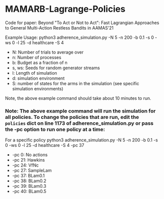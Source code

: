 # MAMARB-Lagrange-Policies
Code for paper: Beyond "To Act or Not to Act": Fast Lagrangian Approaches to General Multi-Action Restless Bandits in AAMAS'21

Example Usage: python3 adherence_simulation.py -N 5 -n 200 -b 0.1 -s 0 -ws 0 -l 25 -d healthcare -S 4
- N: Number of trials to average over
- n: Number of processes 
- b: Budget as a fraction of n
- s, ws: Seeds for random generator streams
- l: Length of simulation 
- d: simulation environment
- S: number of states for the arms in the simulation (see specific simulation environments)


Note, the above example command should take about 10 minutes to run.


### Note: The above example command will run the simulation for all policies. To change the policies that are run, edit the `policies` dict on line 1173 of adherence_simulation.py or pass the -pc option to run one policy at a time: 

For a specific policy python3 adherence_simulation.py -N 5 -n 200 -b 0.1 -s 0 -ws 0 -l 25 -d healthcare -S 4 -pc 37
- -pc 0: No actions 
- -pc 21: Hawkins 
- -pc 24: VfNc
- -pc 27: SampleLam
- -pc 37: BLam0.1
- -pc 38: BLam0.2
- -pc 39: BLam0.3
- -pc 40: BLam0.5
